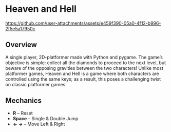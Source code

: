 # Heaven and Hell
https://github.com/user-attachments/assets/e459f390-05a0-4f12-b996-2f5e5a17950c

## Overview
A single player, 2D-platformer made with Python and pygame. The game’s objective is simple: collect all the diamonds to proceed to the next level, but beware of the opposing gravities between the two characters! Unlike most platformer games, Heaven and Hell is a game where both characters are controlled using the same keys; as a result, this poses a challenging twist on classic platformer games.

## Mechanics
- **R** – Reset
- **Space** – Single & Double Jump
- **← →** – Move Left & Right
